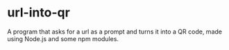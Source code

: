 # url-into-qr
A program that asks for a url as a prompt and turns it into a QR code, made using Node.js and some npm modules.
